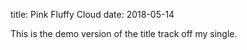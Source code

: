 title: Pink Fluffy Cloud
date: 2018-05-14

This is the demo version of the title track off my single.